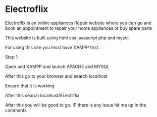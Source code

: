 # Electroflix
Electroflix is an online appliances Repair website where you can go and book an appointment to repair your home appliances or buy spare parts

This website is built using html css javascript php and mysql. 

For using this site you must have XAMPP first .

Step 1:

Open and XAMPP and launch APACHE and MYSQL 

After this go to your browser and search localhost

Ensure that it is working 

After this search localhost/ELectrflix 

After this you will be good to go. 
IF there is any issue hit me up in the comments
